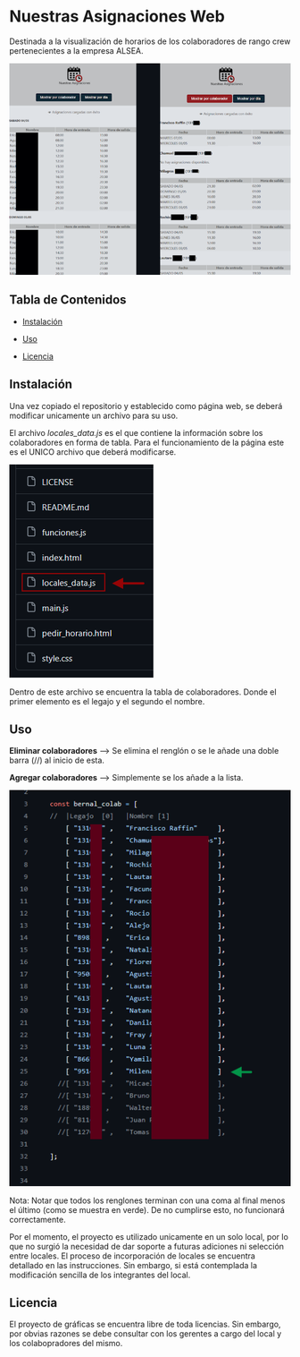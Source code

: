 # Nuestras Asignaciones Web

Destinada a la visualización de horarios de los colaboradores de rango crew pertenecientes a la empresa ALSEA. 


![IMAGEN_MPD](https://github.com/FranciscoRaffin/NuestrasAsignacionesWeb/blob/main/readme_imagenes/ejemplo.png)


## Tabla de Contenidos

- [Instalación](#instalación)
- [Uso](#uso)

- [Licencia](#licencia)

## Instalación
Una vez copiado el repositorio y establecido como página web, se deberá modificar unicamente un archivo para su uso.

El archivo *locales_data.js* es el que contiene la información sobre los colaboradores en forma de tabla. 
Para el funcionamiento de la página este es el UNICO archivo que deberá modificarse. 

![LD](https://github.com/FranciscoRaffin/NuestrasAsignacionesWeb/blob/main/readme_imagenes/locales_data.png)

Dentro de este archivo se encuentra la tabla de colaboradores. 
Donde el primer elemento es el legajo y el segundo el nombre. 

## Uso

**Eliminar colaboradores** --> Se elimina el renglón o se le añade una doble barra (//) al inicio de esta.

**Agregar colaboradores** --> Simplemente se los añade a la lista. 

![TABLA](https://github.com/FranciscoRaffin/NuestrasAsignacionesWeb/blob/main/readme_imagenes/lista_colaboradores.png)

Nota: Notar que todos los renglones terminan con una coma al final menos el último (como se muestra en verde). De no cumplirse esto, no funcionará correctamente.


Por el momento, el proyecto es utilizado unicamente en un solo local, por lo que no surgió la necesidad de dar soporte a futuras adiciones ni selección entre locales. El proceso de incorporación de locales se encuentra detallado en las instrucciones.
Sin embargo, si está contemplada la modificación sencilla de los integrantes del local. 

## Licencia

El proyecto de gráficas se encuentra libre de toda licencias. Sin embargo, por obvias razones se debe consultar con los gerentes a cargo del local y los colabopradores del mismo.
